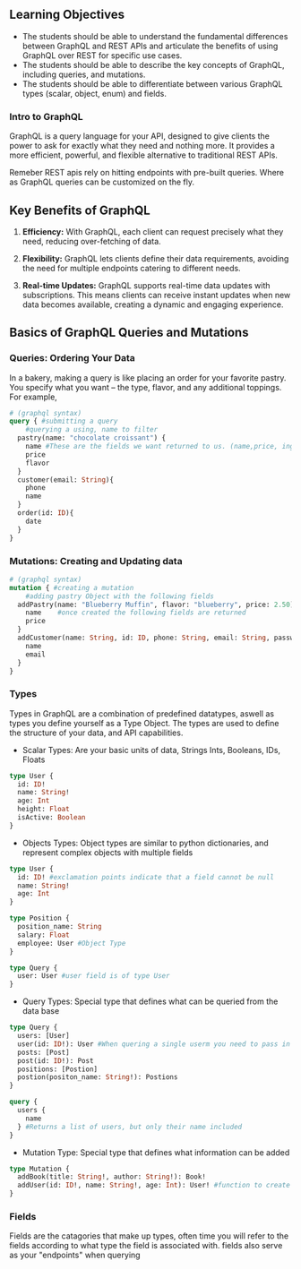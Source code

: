 ## Learning Objectives

- The students should be able to understand the fundamental differences between GraphQL and REST APIs and articulate the benefits of using GraphQL over REST for specific use cases.
- The students should be able to describe the key concepts of GraphQL, including queries, and mutations.
- The students should be able to differentiate between various GraphQL types (scalar, object, enum) and fields.

### Intro to GraphQL

GraphQL is a query language for your API, designed to give clients the power to ask for exactly what they need and nothing more. It provides a more efficient, powerful, and flexible alternative to traditional REST APIs.

Remeber REST apis rely on hitting endpoints with pre-built queries. Where as GraphQL queries can be customized on the fly.

## Key Benefits of GraphQL

1. **Efficiency:** With GraphQL, each client can request precisely what they need, reducing over-fetching of data. 

2. **Flexibility:** GraphQL lets clients define their data requirements, avoiding the need for multiple endpoints catering to different needs. 

3. **Real-time Updates:** GraphQL supports real-time data updates with subscriptions. This means clients can receive instant updates when new data becomes available, creating a dynamic and engaging experience.

## Basics of GraphQL Queries and Mutations

### **Queries: Ordering Your Data**

In a bakery, making a query is like placing an order for your favorite pastry. You specify what you want – the type, flavor, and any additional toppings. For example,

```graphql
# (graphql syntax)
query { #submitting a query
    #querying a using, name to filter
  pastry(name: "chocolate croissant") { 
    name #These are the fields we want returned to us. (name,price, ingredients)
    price
    flavor
  }
  customer(email: String){
    phone
    name
  }
  order(id: ID){
    date
  }
}
```
### Mutations: Creating and Updating data

```graphql
# (graphql syntax)
mutation { #creating a mutation
    #adding pastry Object with the following fields
  addPastry(name: "Blueberry Muffin", flavor: "blueberry", price: 2.50) {
    name    #once created the following fields are returned
    price
  }
  addCustomer(name: String, id: ID, phone: String, email: String, password: String ){
    name
    email
  }
}
```

### Types

Types in GraphQL are a combination of predefined datatypes, aswell as types you define yourself as a Type Object. The types are used to define the structure of your data, and API capabilities.


- Scalar Types: Are your basic units of data, Strings Ints, Booleans, IDs, Floats

```graphQL
type User {
  id: ID!
  name: String!
  age: Int
  height: Float
  isActive: Boolean
}
```
- Objects Types: Object types are similar to python dictionaries, and represent complex objects with multiple fields

```graphQL
type User {
  id: ID! #exclamation points indicate that a field cannot be null
  name: String!
  age: Int
}

type Position {
  position_name: String
  salary: Float
  employee: User #Object Type
}

type Query {
  user: User #user field is of type User
}
```

- Query Types: Special type that defines what can be queried from the data base

```graphQL
type Query {
  users: [User]
  user(id: ID!): User #When quering a single userm you need to pass in an id 
  posts: [Post]
  post(id: ID!): Post
  positions: [Postion]
  postion(positon_name: String!): Postions
}

query {
  users {
    name
  } #Returns a list of users, but only their name included
}
```
- Mutation Type: Special type that defines what information can be added

```graphQL
type Mutation {
  addBook(title: String!, author: String!): Book!
  addUser(id: ID!, name: String!, age: Int): User! #function to create a user, and returns a User object which is required
}
```

### Fields

Fields are the catagories that make up types, often time you will refer to the fields according to what type the field is associated with. fields also serve as your "endpoints" when querying

